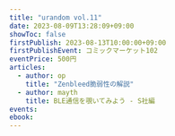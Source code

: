 ```yaml
---
title: "urandom vol.11"
date: 2023-08-09T13:28:09+09:00
showToc: false
firstPublish: 2023-08-13T10:00:00+09:00
firstPublishEvent: コミックマーケット102
eventPrice: 500円
articles:
  - author: op
    title: "Zenbleed脆弱性の解説"
  - author: mayth
    title: BLE通信を覗いてみよう - S社編
events:
ebook:
---
```


